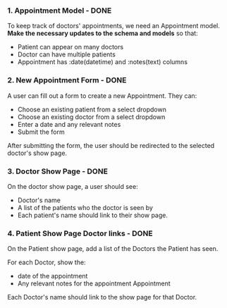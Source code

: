 ### 1. Appointment Model - DONE

To keep track of doctors' appointments, we need an Appointment model. **Make the necessary updates to the schema and models** so that:

- Patient can appear on many doctors
- Doctor can have multiple patients
- Appointment has :date(datetime) and :notes(text) columns

### 2. New Appointment Form - DONE

A user can fill out a form to create a new Appointment. They can:

- Choose an existing patient from a select dropdown
- Choose an existing doctor from a select dropdown
- Enter a date and any relevant notes
- Submit the form

After submitting the form, the user should be redirected to the selected doctor's show page.

### 3. Doctor Show Page - DONE

On the doctor show page, a user should see:

- Doctor's name
- A list of the patients who the doctor is seen by
- Each patient's name should link to their show page.

### 4. Patient Show Page Doctor links - DONE

On the Patient show page, add a list of the Doctors the Patient has seen.

For each Doctor, show the:

- date of the appointment
- Any relevant notes for the appointment Appointment

Each Doctor's name should link to the show page for that Doctor.